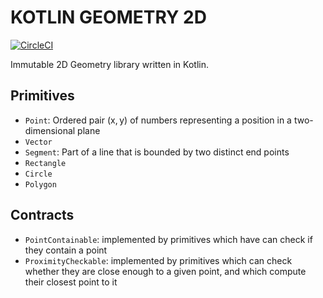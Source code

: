 # KOTLIN GEOMETRY 2D

[![CircleCI](https://circleci.com/gh/angelsolaorbaiceta/geom2d/tree/master.svg?style=svg)](https://circleci.com/gh/angelsolaorbaiceta/geom2d/tree/master)

Immutable 2D Geometry library written in Kotlin.

## Primitives
- `Point`: Ordered pair (x, y) of numbers representing a position in a two-dimensional plane
- `Vector`
- `Segment`: Part of a line that is bounded by two distinct end points
- `Rectangle`
- `Circle`
- `Polygon`

## Contracts
- `PointContainable`: implemented by primitives which have can check if they contain a point
- `ProximityCheckable`: implemented by primitives which can check whether they are close enough to a given point, and which compute their closest point to it


